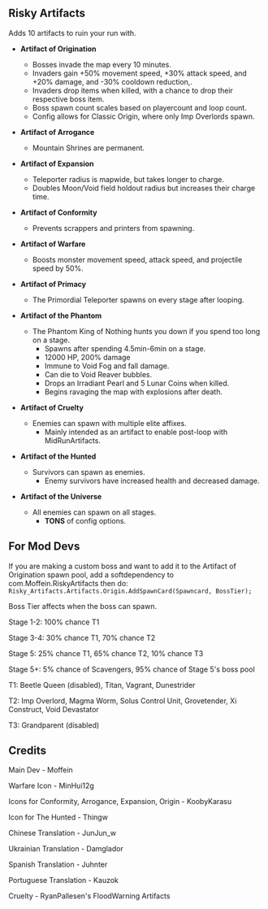 ## Risky Artifacts
Adds 10 artifacts to ruin your run with.

- **Artifact of Origination**
	- Bosses invade the map every 10 minutes.
	- Invaders gain +50% movement speed, +30% attack speed, and +20% damage, and -30% cooldown reduction,.
	- Invaders drop items when killed, with a chance to drop their respective boss item.
	- Boss spawn count scales based on playercount and loop count.
	- Config allows for Classic Origin, where only Imp Overlords spawn.

- **Artifact of Arrogance**
	- Mountain Shrines are permanent.
	
- **Artifact of Expansion**
	- Teleporter radius is mapwide, but takes longer to charge.
	- Doubles Moon/Void field holdout radius but increases their charge time.

- **Artifact of Conformity**
	- Prevents scrappers and printers from spawning.
	
- **Artifact of Warfare**
	- Boosts monster movement speed, attack speed, and projectile speed by 50%.
	
- **Artifact of Primacy**
	- The Primordial Teleporter spawns on every stage after looping. 
	
- **Artifact of the Phantom**
	- The Phantom King of Nothing hunts you down if you spend too long on a stage.
		- Spawns after spending 4.5min-6min on a stage.
		- 12000 HP, 200% damage
		- Immune to Void Fog and fall damage.
		- Can die to Void Reaver bubbles.
		- Drops an Irradiant Pearl and 5 Lunar Coins when killed.
		- Begins ravaging the map with explosions after death.
		
- **Artifact of Cruelty**
	- Enemies can spawn with multiple elite affixes.
		- Mainly intended as an artifact to enable post-loop with MidRunArtifacts.
		
- **Artifact of the Hunted**
	- Survivors can spawn as enemies.
		- Enemy survivors have increased health and decreased damage.
				
- **Artifact of the Universe**
	- All enemies can spawn on all stages.
		- **TONS** of config options.
	
## For Mod Devs
If you are making a custom boss and want to add it to the Artifact of Origination spawn pool, add a softdependency to com.Moffein.RiskyArtifacts then do:
`Risky_Artifacts.Artifacts.Origin.AddSpawnCard(Spawncard, BossTier);`

Boss Tier affects when the boss can spawn.

Stage 1-2: 100% chance T1

Stage 3-4: 30% chance T1, 70% chance T2

Stage 5: 25% chance T1, 65% chance T2, 10% chance T3

Stage 5+: 5% chance of Scavengers, 95% chance of Stage 5's boss pool


T1: Beetle Queen (disabled), Titan, Vagrant, Dunestrider

T2: Imp Overlord, Magma Worm, Solus Control Unit, Grovetender, Xi Construct, Void Devastator

T3: Grandparent (disabled)

## Credits

Main Dev - Moffein

Warfare Icon - MinHui12g

Icons for Conformity, Arrogance, Expansion, Origin - KoobyKarasu

Icon for The Hunted - Thingw

Chinese Translation - JunJun_w

Ukrainian Translation - Damglador

Spanish Translation - Juhnter

Portuguese Translation - Kauzok

Cruelty - RyanPallesen's FloodWarning Artifacts